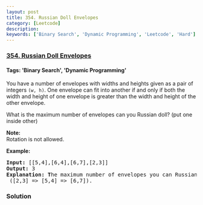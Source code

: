 ```yaml
---
layout: post
title: 354. Russian Doll Envelopes
category: [Leetcode]
description: 
keywords: ['Binary Search', 'Dynamic Programming', 'Leetcode', 'Hard']
---
```

### [354. Russian Doll Envelopes](https://leetcode.com/problems/russian-doll-envelopes)

#### Tags: 'Binary Search', 'Dynamic Programming'

<div class="content__u3I1 question-content__JfgR"><div><p>You have a number of envelopes with widths and heights given as a pair of integers <code>(w, h)</code>. One envelope can fit into another if and only if both the width and height of one envelope is greater than the width and height of the other envelope.</p>
<p>What is the maximum number of envelopes can you Russian doll? (put one inside other)</p>
<p><b>Note:</b><br/>
Rotation is not allowed.</p>
<p><strong>Example:</strong></p>
<div>
<pre><strong>Input: </strong><span id="example-input-1-1">[[5,4],[6,4],[6,7],[2,3]]</span>
<strong>Output: </strong><span id="example-output-1">3 
<strong>Explanation: T</strong></span>he maximum number of envelopes you can Russian doll is <code>3</code> ([2,3] =&gt; [5,4] =&gt; [6,7]).
</pre>
</div>
</div></div>

### Solution
